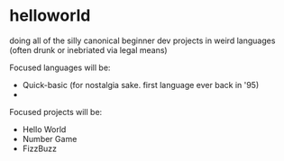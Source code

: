 helloworld
==========

doing all of the silly canonical beginner dev projects in weird languages (often drunk or inebriated via legal means)

Focused languages will be:
 * Quick-basic (for nostalgia sake. first language ever back in '95)
 * 
 
Focused projects will be:
 * Hello World
 * Number Game
 * FizzBuzz
